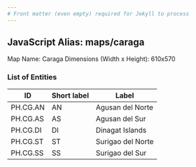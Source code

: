 ```yaml
---
# Front matter (even empty) required for Jekyll to process
---
```


## JavaScript Alias: maps/caraga

Map Name: Caraga
Dimensions (Width x Height): 610x570





### List of Entities

ID | Short label | Label
---|---|---|
PH.CG.AN | AN | Agusan del Norte
PH.CG.AS | AS | Agusan del Sur
PH.CG.DI | DI | Dinagat Islands
PH.CG.ST | ST | Surigao del Norte		
PH.CG.SS | SS | Surigao del Sur